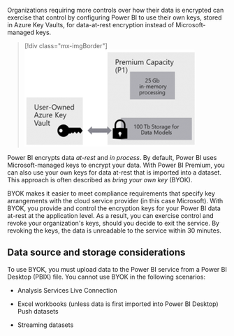 Organizations requiring more controls over how their data is encrypted can exercise that control by configuring Power BI to use their own keys, stored in Azure Key Vaults, for data-at-rest encryption instead of Microsoft-managed keys.

> [!div class="mx-imgBorder"]
> [![Image showing Azure Key Vault user-owned keys being applied to Power BI Premium capacity.](../media/key-vault-premium.png)](../media/key-vault-premium.png#lightbox)

Power BI encrypts data *at-rest* and *in process*. By default, Power BI uses Microsoft-managed keys to encrypt your data. With Power BI Premium, you can also use your own keys for data at-rest that is imported into a dataset. This approach is often described as *bring your own key* (BYOK).

BYOK makes it easier to meet compliance requirements that specify key arrangements with the cloud service provider (in this case Microsoft). With BYOK, you provide and control the encryption keys for your Power BI data at-rest at the application level. As a result, you can exercise control and revoke your organization\'s keys, should you decide to exit the service. By revoking the keys, the data is unreadable to the service within 30 minutes.

## Data source and storage considerations

To use BYOK, you must upload data to the Power BI service from a Power BI Desktop (PBIX) file. You cannot use BYOK in the following scenarios:

-   Analysis Services Live Connection

-   Excel workbooks (unless data is first imported into Power BI Desktop) Push datasets

-   Streaming datasets


